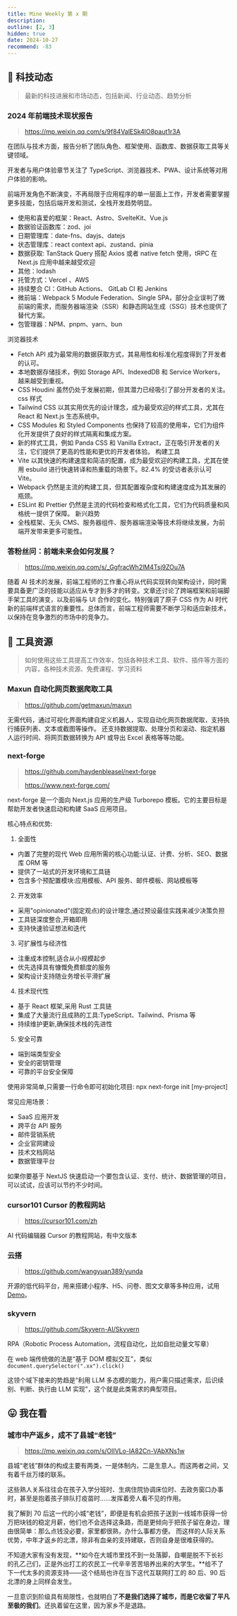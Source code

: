 ```yaml
---
title: Mine Weekly 第 x 期
description:
outline: [2, 3]
hidden: true
date: 2024-10-27
recommend: -83
---
```


## 🚀 科技动态

> 最新的科技进展和市场动态，包括新闻、行业动态、趋势分析

### 2024 年前端技术现状报告

> <https://mp.weixin.qq.com/s/9f84ValESk4lO8paut1r3A>

在团队与技术方面，报告分析了团队角色、框架使用、函数库、数据获取工具等关键领域。

开发者与用户体验章节关注了 TypeScript、浏览器技术、PWA、设计系统等对用户体验的影响。

前端开发角色不断演变，不再局限于应用程序的单一层面上工作，开发者需要掌握更多技能，包括后端开发和测试，全栈开发趋势明显。

- 使用和喜爱的框架：React、Astro、SvelteKit、Vue.js
- 数据验证函数库：zod、joi
- 日期管理库：date-fns、dayjs、datejs
- 状态管理库：react context api、zustand、pinia
- 数据获取: TanStack Query 搭配 Axios 或者 native fetch 使用，tRPC 在 Next.js 应用中越来越受欢迎
- 其他：lodash
- 托管方式：Vercel 、AWS
- 持续整合 CI：GitHub Actions、 GitLab CI 和 Jenkins
- 微前端：Webpack 5 Module Federation、Single SPA，部分企业误判了微前端的需求，而服务器端渲染（SSR）和静态网站生成（SSG）技术也提供了替代方案。
- 包管理器：NPM、pnpm、yarn、bun

浏览器技术

- Fetch API 成为最常用的数据获取方式，其易用性和标准化程度得到了开发者的认可。
- 本地数据存储技术，例如 Storage API、IndexedDB 和 Service Workers，越来越受到重视。
- CSS Houdini 虽然仍处于发展初期，但其潜力已经吸引了部分开发者的关注。
  css 样式
- Tailwind CSS 以其实用优先的设计理念，成为最受欢迎的样式工具，尤其在 React 和 Next.js 生态系统中。
- CSS Modules 和 Styled Components 也保持了较高的使用率，它们为组件化开发提供了良好的样式隔离和集成方案。
- 新的样式工具，例如 Panda CSS 和 Vanilla Extract，正在吸引开发者的关注，它们提供了更高的性能和更优的开发者体验。
  构建工具
- Vite 以其快速的构建速度和简洁的配置，成为最受欢迎的构建工具，尤其在使用 esbuild 进行快速转译和热重载的场景下。82.4% 的受访者表示认可 Vite。
- Webpack 仍然是主流的构建工具，但其配置複杂度和构建速度成为其发展的瓶颈。
- ESLint 和 Prettier 仍然是主流的代码检查和格式化工具，它们为代码质量和风格统一提供了保障。
  新兴趋势
- 全栈框架、无头 CMS、服务器组件、服务器端渲染等技术将继续发展，为前端开发带来更多可能性。

### 答粉丝问：前端未来会如何发展？

> https://mp.weixin.qq.com/s/_GgfracWh2lM4Tsj9ZOu7A

随着 AI 技术的发展，前端工程师的工作重心将从代码实现转向架构设计，同时需要具备更广泛的技能以适应从专才到多才的转变。文章还讨论了跨端框架和前端脚手架工具的演变，以及前端与 UI 合作的变化。特别强调了原子 CSS 作为 AI 时代新的前端样式语言的重要性。总体而言，前端工程师需要不断学习和适应新技术，以保持在竞争激烈的市场中的竞争力。

## 🔧 工具资源

> 如何使用这些工具提高工作效率，包括各种技术工具、软件、插件等方面的内容，各种技术资源、免费课程、学习资料

### Maxun 自动化网页数据爬取工具
> https://github.com/getmaxun/maxun

无需代码，通过可视化界面构建自定义机器人，实现自动化网页数据爬取，支持执行捕获列表、文本或截图等操作。
还支持数据提取、处理分页和滚动、指定机器人运行时间、将网页数据转换为 API 或导出 Excel 表格等等功能。

### next-forge
> https://github.com/haydenbleasel/next-forge
>
> https://www.next-forge.com/

next-forge 是一个面向 Next.js 应用的生产级 Turborepo 模板。它的主要目标是帮助开发者快速启动和构建 SaaS 应用项目。

核心特点和优势:

1. 全面性
- 内置了完整的现代 Web 应用所需的核心功能:认证、计费、分析、SEO、数据库 ORM 等
- 提供了一站式的开发环境和工具链
- 包含多个预配置模块:应用模板、API 服务、邮件模板、网站模板等

2. 开发效率
- 采用"opinionated"(固定观点)的设计理念,通过预设最佳实践来减少决策负担
- 工具链深度整合,开箱即用
- 支持快速验证想法和迭代

3. 可扩展性与经济性
- 注重成本控制,适合从小规模起步
- 优先选择具有慷慨免费额度的服务
- 架构设计支持随业务增长平滑扩展

4. 技术现代性
- 基于 React 框架,采用 Rust 工具链
- 集成了大量流行且成熟的工具:TypeScript、Tailwind、Prisma 等
- 持续维护更新,确保技术栈的先进性

5. 安全可靠
- 端到端类型安全
- 安全的密钥管理
- 可靠的平台安全保障

使用非常简单,只需要一行命令即可初始化项目:
npx next-forge init [my-project]

常见应用场景：
- SaaS 应用开发
- 跨平台 API 服务
- 邮件营销系统
- 企业官网建设
- 技术文档网站
- 数据管理平台

如果你要基于 NextJS 快速启动一个要包含认证、支付、统计、数据管理的项目，可以试试，应该可以节约不少时间。

### cursor101 Cursor 的教程网站

> https://cursor101.com/zh

AI 代码编辑器 Cursor 的教程网站，有中文版本

### 云搭

> https://github.com/wangyuan389/yunda

开源的低代码平台，用来搭建小程序、H5、问卷、图文文章等多种应用，试用 [Demo](https://www.sunmao-design.top/sunmao/admin/#/dooring/home)。

### skyvern

> <https://github.com/Skyvern-AI/Skyvern>

RPA（Robotic Process Automation，流程自动化，比如自批动量文写章）

在 web 端传统做的法是“基于 DOM 模拟交互”，类似 `document.querySelector(".xx").click()`

这领个域下接来的势趋是“利用 LLM 多态模的能力，用户需只描述需求，后识续别、判断、执行由 LLM 实现”，这个就是此类需求的典型项目。

## 😛 我在看

### 城市中产返乡，成不了县城“老钱”

> <https://mp.weixin.qq.com/s/OlIVLo-IA82Cn-VAbXNs1w>

县城“老钱”群体的构成主要有两类，一是体制内，二是生意人。而这两者之间，又有着千丝万缕的联系。

这些熟人关系往往会在孩子入学分班时、生病住院协调床位时、去政务窗口办事时，甚至是抱着孩子排队打疫苗时……发挥着旁人看不见的作用。

我了解到 70 后这一代的小城“老钱”，即便是有机会把孩子送到一线城市获得一份万把块钱的稳定月薪，他们也不会选择这条路，而是更倾向于把孩子留在身边，理由很简单：那么点钱没必要，家里都很熟，办什么事都方便。‍‍ 而这样的人际关系优势，中年才返乡的北漂，除非有血亲的支持建联，否则自身是很难获得的。

不知道大家有没有发现，**如今在大城市里找不到一处落脚，自嘲是脱不下长衫的孔乙己们，正是外出打工的农民工一代辛辛苦苦培养出来的大学生。**给不了下一代太多的资源支持——这个结局也许在当下这代互联网打工的 80 后、90 后北漂的身上同样会发生。

一旦意识到阶级具有局限性，也就明白了**不是我们选择了城市，而是它收留了平凡至极的我们**。还执着留在这里，因为家乡不是退路。

